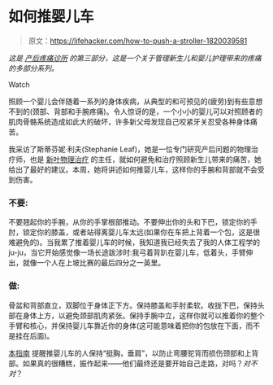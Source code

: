 # 如何推婴儿车

> 原文：<https://lifehacker.com/how-to-push-a-stroller-1820039581>

*这是* [*产后疼痛诊所*](https://lifehacker.com/tag/postpartum-pain-clinic) *的第三部分，这是一个关于管理新生儿和婴儿护理带来的疼痛的多部分系列。*

Watch

照顾一个婴儿会伴随着一系列的身体疾病，从典型的和可预见的(疲劳)到有些意想不到的(颈部、背部和手腕疼痛)。令人惊讶的是，一个小小的婴儿可以对照顾者的肌肉骨骼系统造成如此大的破坏，许多新父母发现自己咬紧牙关忍受各种身体痛苦。

我采访了斯蒂芬妮·利夫(Stephanie Leaf)，她是一位专门研究产后问题的物理治疗师，也是 [新叶物理治疗](https://newleafpt.com/) 的主任，就如何避免和治疗照顾新生儿带来的痛苦，她给出了最好的建议。本周，她将讲述如何推婴儿车，这样你的手腕和背部就不会受到伤害。

### 不要:

不要翘起你的手腕，从你的手掌根部推动。不要伸出你的头和下巴，锁定你的手肘，锁定你的膝盖，或者站得离婴儿车太远(如果你在车把上背着一个包，这是很难避免的)。当我累了推着婴儿车的时候，我知道我已经失去了我的人体工程学的 ju-ju，当它开始感觉像一场长途跋涉时:我弓着背趴在婴儿车，低着头，手臂伸出，就像一个人在上坡比赛的最后四分之一英里。

### **做:**

骨盆和背部直立，双脚位于身体正下方。保持膝盖和手肘柔软。收拢下巴，保持头部在身体上方，以避免颈部肌肉紧张。保持手腕中立，这样你就可以推着你的整个手臂和核心，并保持婴儿车靠近你的身体(这可能意味着把你的包放在下面，而不是挂在后面)。

[本指南](http://bodybeyondbaby.blogspot.com/2012/07/how-to-push-your-pram-and-avoid-injury.html) 提醒推婴儿车的人保持“挺胸，垂肩”，以防止弯腰驼背而损伤颈部和上背部。如果真的很糟糕，振作起来——他们最终还是要开始自己走路，对吗？*对不对*？